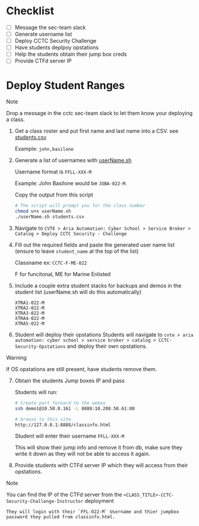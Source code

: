 # Checklist
- [ ] Message the sec-team slack
- [ ] Generate username list
- [ ] Deploy CCTC Security Challenge
- [ ] Have students deplpoy opstations
- [ ] Help the students obtain their jump box creds
- [ ] Provide CTFd server IP

# Deploy Student Ranges
> [!NOTE]
> Drop a message in the cctc sec-team slack to let them know your deploying a class.

1. Get a class roster and put first name and last name into a CSV.
    see [students.csv](./students.csv)

    Example: `john,basilone`

2. Generate a list of usernames with [userName.sh](./userName.sh)

    Username format is `FFLL-XXX-M`

    Example: John Basilone would be `JOBA-022-M`.

    Copy the output from this script
    ```sh
    # The script will prompt you for the class number
    chmod u+x userName.sh
    ./userName.sh students.csv
    ```

3. Navigate to `CVTE > Aria Automation: Cyber School > Service Broker > Catalog > Deploy CCTC Security - Challenge`

4. Fill out the required fields and paste the generated user name list (ensure to leave `student_name` at the top of the list)

    Classname ex: `CCTC-F-ME-022`

    F for funcitonal, ME for Marine Enlisted

5. Include a couple extra student stacks for backups and demos in the student list (userName.sh will do this automatically)
    ```
    XTRA1-022-M
    XTRA2-022-M
    XTRA3-022-M
    XTRA4-022-M
    XTRA5-022-M
    ```
6. Student will deploy their opstations
    Students will navigate to `cvte > aria automation: cyber school > service broker > catalog > CCTC-Security-Opstations` and deploy their own opstations.

> [!WARNING]
> If OS opstations are still present, have students remove them.

7. Obtain the students Jump boxes IP and pass

    Students will run:
    ```bash
    # Create port forward to the webex
    ssh demo1@10.50.0.161 -L 8888:10.208.50.61:80

    # browse to this site
    http://127.0.0.1:8888/classinfo.html
    ```
    Student will enter their username `FFLL-XXX-M`

    This will show their jump info and remove it from db, make sure they write it down as they will not be able to access it again.

8. Provide students with CTFd server IP which they will access from their opstations.
> [!NOTE]
> You can find the IP of the CTFd server from the `<CLASS_TITLE>-CCTC-Security-Challenge-Instructor` deployment

    They will login with their `FFL-022-M` Username and thier jumpbox password they pulled from classinfo.html.


